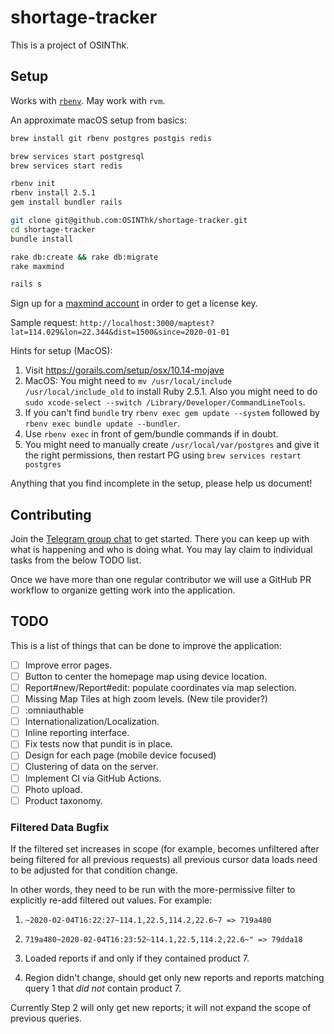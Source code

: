 # shortage-tracker

This is a project of OSINThk.

## Setup

Works with [`rbenv`](https://github.com/rbenv/rbenv#homebrew-on-macos). May work with `rvm`.

An approximate macOS setup from basics:

```sh
brew install git rbenv postgres postgis redis

brew services start postgresql
brew services start redis

rbenv init
rbenv install 2.5.1
gem install bundler rails

git clone git@github.com:OSINThk/shortage-tracker.git
cd shortage-tracker
bundle install

rake db:create && rake db:migrate
rake maxmind

rails s
```

Sign up for a [maxmind account](https://www.maxmind.com) in order to get a license key.

Sample request: `http://localhost:3000/maptest?lat=114.029&lon=22.344&dist=1500&since=2020-01-01`

Hints for setup (MacOS):
1. Visit https://gorails.com/setup/osx/10.14-mojave
2. MacOS: You might need to `mv /usr/local/include /usr/local/include_old` to install Ruby 2.5.1.  Also you might need to do `sudo xcode-select --switch /Library/Developer/CommandLineTools`.
3. If you can't find `bundle` try `rbenv exec gem update --system` followed by `rbenv exec bundle update --bundler`.
4. Use `rbenv exec` in front of gem/bundle commands if in doubt.
5. You might need to manually create `/usr/local/var/postgres` and give it the right permissions, then restart PG using `brew services restart postgres`

Anything that you find incomplete in the setup, please help us document!

## Contributing

Join the [Telegram group chat](https://t.me/joinchat/Aig7CRa2KapdIcMJX21--A) to get started. There you can keep up with what is happening and who is doing what. You may lay claim to individual tasks from the below TODO list.

Once we have more than one regular contributor we will use a GitHub PR workflow to organize getting work into the application.

## TODO

This is a list of things that can be done to improve the application:

- [ ] Improve error pages.
- [ ] Button to center the homepage map using device location.
- [ ] Report#new/Report#edit: populate coordinates via map selection.
- [ ] Missing Map Tiles at high zoom levels. (New tile provider?)
- [ ] :omniauthable
- [ ] Internationalization/Localization.
- [ ] Inline reporting interface.
- [ ] Fix tests now that pundit is in place.
- [ ] Design for each page (mobile device focused)
- [ ] Clustering of data on the server.
- [ ] Implement CI via GitHub Actions.
- [ ] Photo upload.
- [ ] Product taxonomy.

### Filtered Data Bugfix

If the filtered set increases in scope (for example, becomes unfiltered after being filtered for all previous requests) all previous cursor data loads need to be adjusted for that condition change.

In other words, they need to be run with the more-permissive filter to explicitly re-add filtered out values. For example:

1. `~2020-02-04T16:22:27~114.1,22.5,114.2,22.6~7 => 719a480`
2. `719a480~2020-02-04T16:23:52~114.1,22.5,114.2,22.6~" => 79dda18`

1. Loaded reports if and only if they contained product 7.
2. Region didn't change, should get only new reports and reports matching query 1 that *did not* contain product 7.

Currently Step 2 will only get new reports; it will not expand the scope of previous queries.
